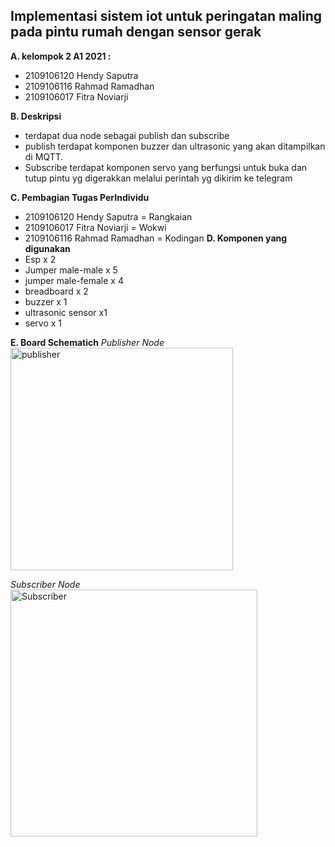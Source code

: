 **Implementasi sistem iot untuk peringatan maling pada pintu rumah dengan sensor gerak**
-
**A. kelompok 2 A1 2021 :**
 -   2109106120 Hendy Saputra
 -   2109106116 Rahmad Ramadhan
 -   2109106017 Fitra Noviarji

**B. Deskripsi**
 - terdapat dua node sebagai publish dan subscribe
 - publish terdapat komponen buzzer dan ultrasonic yang akan ditampilkan di MQTT.
 - Subscribe terdapat komponen servo yang berfungsi untuk buka dan tutup pintu yg digerakkan melalui perintah yg dikirim ke telegram

**C. Pembagian Tugas PerIndividu**
 -   2109106120 Hendy Saputra = Rangkaian
 -   2109106017 Fitra Noviarji = Wokwi
 -   2109106116 Rahmad Ramadhan = Kodingan
**D. Komponen yang digunakan**
 - Esp x 2
 - Jumper male-male x 5
 - jumper male-female x 4
 - breadboard x 2
 - buzzer x 1
 - ultrasonic sensor x1
 - servo x 1
   
**E. Board Schematich**
*Publisher Node*
<img width="356" alt="publisher" src="https://github.com/FitraNoviarji/pa-praktikum-iot-unmul-A1Kel2/assets/113648587/49c0a158-5341-4a66-afc8-e38e395e833e">

*Subscriber Node*
<img width="395" alt="Subscriber" src="https://github.com/FitraNoviarji/pa-praktikum-iot-unmul-A1Kel2/assets/113648587/4760519f-6b91-4ace-adba-c881bcee0cb6">
